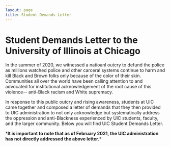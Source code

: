 ```yaml
---
layout: page
title: Student Demands Letter
---
```

# Student Demands Letter to the University of Illinois at Chicago     
In the summer of 2020, we witnessed a natioanl outcry to defund the police as millions watched police and other carceral systems continue to harm and kill Black and Brown folks only because of the color of their skin. Communities all over the world have been calling attention to and advocated for institutional acknowledgement of the root cause of this violence-- anti-Black racism and White supremacy.   

In response to this public outcry and rising awareness, students at UIC came together and composed a letter of demands that they then provided to UIC administration to not only acknowledge but systematically address the oppression and anti-Blackness experienced by UIC students, faculty, and the larger community.  Below you will find UIC Student Demands Letter.  

\*__It is important to note that as of February 2021, the UIC administration has not directly addressed the above letter.__\*
